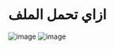 # ازاي تحمل الملف
![image](https://user-images.githubusercontent.com/99029997/222931415-6f412a9a-7ee7-4a78-abae-37df1d1753f4.png)
![image](https://user-images.githubusercontent.com/99029997/222931448-3dc080fb-7bc3-48fa-bdb1-1a06aa712eba.png)
